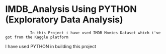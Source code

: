 # IMDB_Analysis Using PYTHON (Exploratory Data Analysis)
               In this Project i have used IMDB Movies Dataset which i've got from the Kaggle platform
               
I have used PYTHON in building this project 
